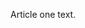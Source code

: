 <!--
{
  "layout": "article",
  "title": "Article One",
  "date": "2013-10-03",
  "tags": ["foo", "bar"]
}
-->

Article one text.
